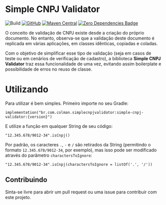 # Simple CNPJ Validator

![Build](https://github.com/LeoColman/SimpleCnpjValidator/workflows/Build/badge.svg)
[![GitHub](https://img.shields.io/github/license/LeoColman/SimpleCnpjValidator.svg)](https://github.com/LeoColman/SimpleCnpjValidator/blob/master/LICENSE) [![Maven Central](https://img.shields.io/maven-central/v/br.com.colman.simplecnpjvalidator/simple-cnpj-validator.svg)](https://search.maven.org/search?q=g:br.com.colman.simplecnpjvalidator)
[![Zero Dependencies Badge](https://img.shields.io/badge/Dependencies-0-brightgreen)](build.gradle.kts)


O conceito de validação de CNPJ existe desde a criação do próprio documento. No entanto, observa-se que a validação deste documento é replicada em várias aplicações, em classes idênticas, copiadas e coladas.

Com o objetivo de simplificar esse tipo de validação (seja em casos de teste ou em cenários de verificação de cadastro), a biblioteca **Simple CNPJ Validator** traz essa funcionalidade de uma vez, evitando assim boilerplate e possibilidade de erros no reuso de classe.


# Utilizando
Para utilizar é bem simples. Primeiro importe no seu Gradle:

`implementation("br.com.colman.simplecnpjvalidator:simple-cnpj-validator:{version}")`

E utilize a função em qualquer String de seu código:

`"12.345.678/9012-34".isCnpj()`

Por padrão, os caracteres `.`, `-` e `/` são retirados da String (permitindo o formato `12.345.678/9012-34`, por exemplo), mas isso pode ser modificado através do parâmetro `charactersToIgnore`:

`"12.345.678/9012-34".isCnpj(charactersToIgnore = listOf('.', '/'))`

## Contribuindo

Sinta-se livre para abrir um pull request ou uma issue para contribuir com este projeto.
